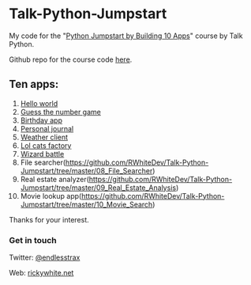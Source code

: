 # Talk-Python-Jumpstart
My code for the "[Python Jumpstart by Building 10 Apps]("https://training.talkpython.fm/courses/explore_python_jumpstart/python-language-jumpstart-building-10-apps")" course by Talk Python.

Github repo for the course code [here](https://github.com/mikeckennedy/python-jumpstart-course-demos).

Ten apps:
-
1. [Hello world](https://github.com/RWhiteDev/Talk-Python-Jumpstart/tree/master/01_Hello_World)
2. [Guess the number game](https://github.com/RWhiteDev/Talk-Python-Jumpstart/tree/master/02_Guess_Number)
3. [Birthday app](https://github.com/RWhiteDev/Talk-Python-Jumpstart/tree/master/03_Birthday_App)
4. [Personal journal](https://github.com/RWhiteDev/Talk-Python-Jumpstart/tree/master/04_Personal_Journal)
5. [Weather client](https://github.com/RWhiteDev/Talk-Python-Jumpstart/tree/master/05_Weather_Client)
6. [Lol cats factory](https://github.com/RWhiteDev/Talk-Python-Jumpstart/tree/master/06_LOL_Cats)
7. [Wizard battle](https://github.com/RWhiteDev/Talk-Python-Jumpstart/tree/master/07_Wizard_Game)
8. File searcher(https://github.com/RWhiteDev/Talk-Python-Jumpstart/tree/master/08_File_Searcher)
9. Real estate analyzer(https://github.com/RWhiteDev/Talk-Python-Jumpstart/tree/master/09_Real_Estate_Analysis)
10. Movie lookup app(https://github.com/RWhiteDev/Talk-Python-Jumpstart/tree/master/10_Movie_Search)

Thanks for your interest.

### Get in touch
Twitter: [@endlesstrax](https://twitter.com/endlesstrax)

Web: [rickywhite.net](http://rickywhite.net) 
